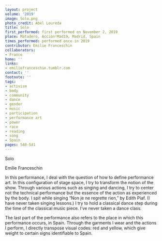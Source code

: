 ```yaml
---
layout: project
volume: '2019'
image: Solo.png
photo_credit: Abel Loureda
title: Solo
first_performed: first performed on November 2, 2019
place: Matadero, Acciòn!Mad19, Madrid, Spain
times_performed: performed once in 2019
contributor: Emilie Franceschin
collaborators:
- France
home: ''
links:
- emiliefranceschin.tumblr.com
contact: ''
footnote: ''
tags:
- activism
- body
- community
- dance
- gender
- music
- participation
- performance art
- power
- race
- reading
- song
- Spain
pages: 540-541
---
```


Solo

Emilie Franceschin

In this performance, I deal with the question of how to define performance art. In this configuration of stage space, I try to transform the notion of the show. Through various actions such as singing and dancing, I try to center not the technical performance but the essence of the action as experienced by the body. I spit while singing “Non je ne regrette rien,” by Edith Piaf. (I have never taken singing lessons.) I try to hold a classical dance step during the time of the classical music piece. I’ve never taken a dance class.

The last part of the performance also refers to the place in which this performance occurs, in Spain. Through the garments I wear and the actions I perform, I directly transpose visual codes: red and yellow, which give weight to certain signs identifiable to Spain.
